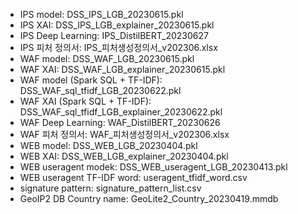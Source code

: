 - IPS model: DSS_IPS_LGB_20230615.pkl
- IPS XAI: DSS_IPS_LGB_explainer_20230615.pkl
- IPS Deep Learning: IPS_DistilBERT_20230627
- IPS 피처 정의서: IPS_피처생성정의서_v202306.xlsx
- WAF model: DSS_WAF_LGB_20230615.pkl
- WAF XAI: DSS_WAF_LGB_explainer_20230615.pkl
- WAF model (Spark SQL + TF-IDF): DSS_WAF_sql_tfidf_LGB_20230622.pkl
- WAF XAI (Spark SQL + TF-IDF): DSS_WAF_sql_tfidf_LGB_explainer_20230622.pkl
- WAF Deep Learning: WAF_DistilBERT_20230626
- WAF 피처 정의서: WAF_피처생성정의서_v202306.xlsx
- WEB model: DSS_WEB_LGB_20230404.pkl
- WEB XAI: DSS_WEB_LGB_explainer_20230404.pkl
- WEB useragent modek: DSS_WEB_useragent_LGB_20230413.pkl
- WEB useragent TF-IDF word: useragent_tfidf_word.csv
- signature pattern: signature_pattern_list.csv
- GeoIP2 DB Country name: GeoLite2_Country_20230419.mmdb
